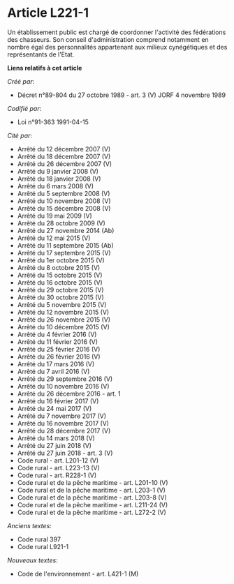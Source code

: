 # Article L221-1

Un établissement public est chargé de coordonner l'activité des fédérations des chasseurs. Son conseil d'administration
comprend notamment en nombre égal des personnalités appartenant aux milieux cynégétiques et des représentants de l'Etat.

**Liens relatifs à cet article**

_Créé par_:

  - Décret n°89-804 du 27 octobre 1989 - art. 3 (V) JORF 4 novembre 1989

_Codifié par_:

  - Loi n°91-363 1991-04-15

_Cité par_:

  - Arrêté du 12 décembre 2007 (V)
  - Arrêté du 18 décembre 2007 (V)
  - Arrêté du 26 décembre 2007 (V)
  - Arrêté du 9 janvier 2008 (V)
  - Arrêté du 18 janvier 2008 (V)
  - Arrêté du 6 mars 2008 (V)
  - Arrêté du 5 septembre 2008 (V)
  - Arrêté du 10 novembre 2008 (V)
  - Arrêté du 15 décembre 2008 (V)
  - Arrêté du 19 mai 2009 (V)
  - Arrêté du 28 octobre 2009 (V)
  - Arrêté du 27 novembre 2014 (Ab)
  - Arrêté du 12 mai 2015 (V)
  - Arrêté du 11 septembre 2015 (Ab)
  - Arrêté du 17 septembre 2015 (V)
  - Arrêté du 1er octobre 2015 (V)
  - Arrêté du 8 octobre 2015 (V)
  - Arrêté du 15 octobre 2015 (V)
  - Arrêté du 16 octobre 2015 (V)
  - Arrêté du 29 octobre 2015 (V)
  - Arrêté du 30 octobre 2015 (V)
  - Arrêté du 5 novembre 2015 (V)
  - Arrêté du 12 novembre 2015 (V)
  - Arrêté du 26 novembre 2015 (V)
  - Arrêté du 10 décembre 2015 (V)
  - Arrêté du 4 février 2016 (V)
  - Arrêté du 11 février 2016 (V)
  - Arrêté du 25 février 2016 (V)
  - Arrêté du 26 février 2016 (V)
  - Arrêté du 17 mars 2016 (V)
  - Arrêté du 7 avril 2016 (V)
  - Arrêté du 29 septembre 2016 (V)
  - Arrêté du 10 novembre 2016 (V)
  - Arrêté du 26 décembre 2016 - art. 1
  - Arrêté du 16 février 2017 (V)
  - Arrêté du 24 mai 2017 (V)
  - Arrêté du 7 novembre 2017 (V)
  - Arrêté du 16 novembre 2017 (V)
  - Arrêté du 28 décembre 2017 (V)
  - Arrêté du 14 mars 2018 (V)
  - Arrêté du 27 juin 2018 (V)
  - Arrêté du 27 juin 2018 - art. 3 (V)
  - Code rural - art. L201-12 (V)
  - Code rural - art. L223-13 (V)
  - Code rural - art. R228-1 (V)
  - Code rural et de la pêche maritime - art. L201-10 (V)
  - Code rural et de la pêche maritime - art. L203-1 (V)
  - Code rural et de la pêche maritime - art. L203-8 (V)
  - Code rural et de la pêche maritime - art. L211-24 (V)
  - Code rural et de la pêche maritime - art. L272-2 (V)

_Anciens textes_:

  - Code rural 397
  - Code rural L921-1

_Nouveaux textes_:

  - Code de l'environnement - art. L421-1 (M)
